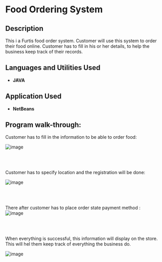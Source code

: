 <h1>Food Ordering System</h1>

<h2>Description</h2>
This i a Furtis food order system. Customer will use this system to order their food
online. Customer has to fill in his or her details, to help the business keep track 
of their records.
<br />


<h2>Languages and Utilities Used</h2>



- <b>JAVA</b> 



<h2>Application Used</h2>



-	<b>NetBeans</b> 



<h2>Program walk-through:</h2>



<p align=”center”>

Customer has to fill in the information to be able to order food: <br/>


![image](https://github.com/user-attachments/assets/9b6e9049-c8d5-4b49-9a6f-4bb945090ffd)

<br />

<br />

Customer has to specify location and the registration will be done:  <br/>


![image](https://github.com/user-attachments/assets/d463f3c2-aedf-46f7-be17-8b86277d2bd3)

<br />

<br />

There after customer has to place order state payment method : <br/>
![image](https://github.com/user-attachments/assets/3a591744-d136-40b1-90f6-3432bb6066f8)


<br />

<br />

When everything is successful, this information will display on the store. This will hel them
keep track of everything the business do.<br/>

![image](https://github.com/user-attachments/assets/129beb64-60c1-452d-8f11-e524c921f58b)

<br />

<br />

<br/>





